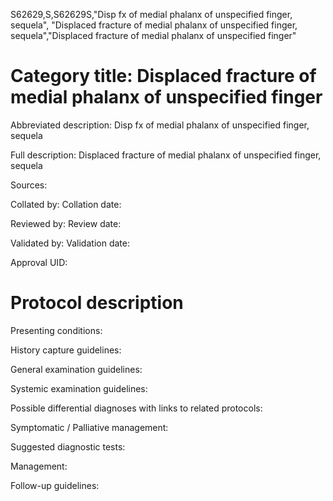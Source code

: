 S62629,S,S62629S,"Disp fx of medial phalanx of unspecified finger, sequela", "Displaced fracture of medial phalanx of unspecified finger, sequela","Displaced fracture of medial phalanx of unspecified finger"
# Category title: Displaced fracture of medial phalanx of unspecified finger

Abbreviated description: Disp fx of medial phalanx of unspecified finger, sequela

Full description: Displaced fracture of medial phalanx of unspecified finger, sequela

Sources:

Collated by:
Collation date:

Reviewed by:
Review date:

Validated by:
Validation date:

Approval UID:

# Protocol description

Presenting conditions:

History capture guidelines:

General examination guidelines:

Systemic examination guidelines:

Possible differential diagnoses with links to related protocols:

Symptomatic / Palliative management:

Suggested diagnostic tests:

Management:

Follow-up guidelines:
